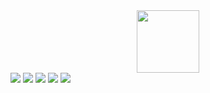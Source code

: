 <div id="header" align="center">
  <img src="https://media.giphy.com/media/M9gbBd9nbDrOTu1Mqx/giphy.gif" width="100"/>
</div


![](http://github-profile-summary-cards.vercel.app/api/cards/profile-details?username=owais6153&theme=github_dark)
![](http://github-profile-summary-cards.vercel.app/api/cards/stats?username=owais6153&theme=github_dark)
![](http://github-profile-summary-cards.vercel.app/api/cards/repos-per-language?username=owais6153&theme=github_dark)
![](http://github-profile-summary-cards.vercel.app/api/cards/most-commit-language?username=owais6153&theme=github_dark)
![](http://github-profile-summary-cards.vercel.app/api/cards/productive-time?username=owais6153&theme=github_dark&utcOffset=8)

